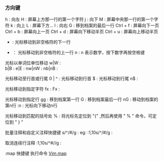 ### 方向键
h	:	向左		H	:	屏幕上方那一行的第一个字符
j	:	向下		M	:	屏幕中央那一行的第一个字符
k	:	向上		L	:	屏幕下方...
l	:	向右		G	:	移到档案的最后一行
Ctrl + f	:	屏幕向下一页
Ctrl + b	:	屏幕向上一页
Ctrl + d	:	屏幕向下移动半页
Ctrl + u	:	屏幕向上移动半页
+	:	光标移动到非空格符的下一行
-	：	光标移动到非空格符的上一行
n<space>	:	n 表示数字，按下数字再按空格键



光标以单词位单位移动
w|W	:		
b|B	:
e|E	:
nw|nW	:
nb|nB	:


光标移动至行首或行尾
0 | ^	:	光标移动到行首
$		:	光标移动到行尾
n$		:	

光标移动到指定字符
fx	:
Fx	:

光标移动到指定行
gg	:	移到档案第一行
G	:	移到档案最后一行
nG	:	移动到档案的第n行
:n	:	光标向下移动n行

光标移动到匹配的括号处
%	: 将光标先定位到 "{" ,然后再使用 " % " 命令，可定位到 " } " 


批量注释和自定义注释快捷键
s/^/#/g		:
eg: :1,10s/^/#/g	:

取消连续行注释
:1,10s/^#//g	:


:map 快捷键 执行命令
[Vim map ](http://c.biancheng.net/view/813.html)











